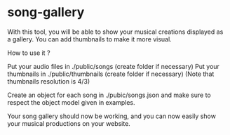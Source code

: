 # song-gallery

With this tool, you will be able to show your musical creations displayed as a gallery. You can add thumbnails to make it more visual.

How to use it ?

Put your audio files in ./public/songs (create folder if necessary)
Put your thumbnails in ./public/thumbnails (create folder if necessary)
(Note that thumbnails resolution is 4/3)

Create an object for each song in ./pubic/songs.json and make sure to respect the object model given in examples.

Your song gallery should now be working, and you can now easily show your musical productions on your website.